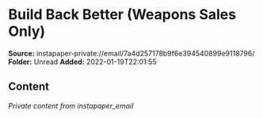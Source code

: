 # Build Back Better (Weapons Sales Only)

**Source:** instapaper-private://email/7a4d257178b9f6e394540899e9118796/
**Folder:** Unread
**Added:** 2022-01-19T22:01:55




## Content
*Private content from instapaper_email*

